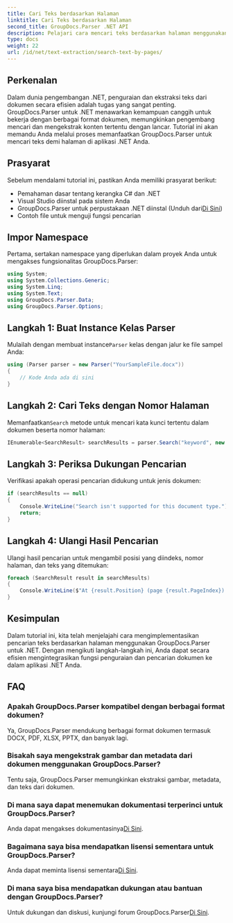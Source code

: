 ```yaml
---
title: Cari Teks berdasarkan Halaman
linktitle: Cari Teks berdasarkan Halaman
second_title: GroupDocs.Parser .NET API
description: Pelajari cara mencari teks berdasarkan halaman menggunakan GroupDocs.Parser untuk .NET. Ekstrak konten tertentu secara efisien dari dokumen di aplikasi .NET Anda.
type: docs
weight: 22
url: /id/net/text-extraction/search-text-by-pages/
---
```

## Perkenalan
Dalam dunia pengembangan .NET, penguraian dan ekstraksi teks dari dokumen secara efisien adalah tugas yang sangat penting. GroupDocs.Parser untuk .NET menawarkan kemampuan canggih untuk bekerja dengan berbagai format dokumen, memungkinkan pengembang mencari dan mengekstrak konten tertentu dengan lancar. Tutorial ini akan memandu Anda melalui proses memanfaatkan GroupDocs.Parser untuk mencari teks demi halaman di aplikasi .NET Anda.
## Prasyarat
Sebelum mendalami tutorial ini, pastikan Anda memiliki prasyarat berikut:
- Pemahaman dasar tentang kerangka C# dan .NET
- Visual Studio diinstal pada sistem Anda
-  GroupDocs.Parser untuk perpustakaan .NET diinstal (Unduh dari[Di Sini](https://releases.groupdocs.com/parser/net/))
- Contoh file untuk menguji fungsi pencarian
## Impor Namespace
Pertama, sertakan namespace yang diperlukan dalam proyek Anda untuk mengakses fungsionalitas GroupDocs.Parser:
```csharp
using System;
using System.Collections.Generic;
using System.Linq;
using System.Text;
using GroupDocs.Parser.Data;
using GroupDocs.Parser.Options;
```
## Langkah 1: Buat Instance Kelas Parser
 Mulailah dengan membuat instance`Parser` kelas dengan jalur ke file sampel Anda:
```csharp
using (Parser parser = new Parser("YourSampleFile.docx"))
{
    // Kode Anda ada di sini
}
```
## Langkah 2: Cari Teks dengan Nomor Halaman
 Memanfaatkan`Search` metode untuk mencari kata kunci tertentu dalam dokumen beserta nomor halaman:
```csharp
IEnumerable<SearchResult> searchResults = parser.Search("keyword", new SearchOptions(false, false, false, true));
```
## Langkah 3: Periksa Dukungan Pencarian
Verifikasi apakah operasi pencarian didukung untuk jenis dokumen:
```csharp
if (searchResults == null)
{
    Console.WriteLine("Search isn't supported for this document type.");
    return;
}
```
## Langkah 4: Ulangi Hasil Pencarian
Ulangi hasil pencarian untuk mengambil posisi yang diindeks, nomor halaman, dan teks yang ditemukan:
```csharp
foreach (SearchResult result in searchResults)
{
    Console.WriteLine($"At {result.Position} (page {result.PageIndex}): {result.Text}");
}
```
## Kesimpulan
Dalam tutorial ini, kita telah menjelajahi cara mengimplementasikan pencarian teks berdasarkan halaman menggunakan GroupDocs.Parser untuk .NET. Dengan mengikuti langkah-langkah ini, Anda dapat secara efisien mengintegrasikan fungsi penguraian dan pencarian dokumen ke dalam aplikasi .NET Anda.

## FAQ
### Apakah GroupDocs.Parser kompatibel dengan berbagai format dokumen?
Ya, GroupDocs.Parser mendukung berbagai format dokumen termasuk DOCX, PDF, XLSX, PPTX, dan banyak lagi.
### Bisakah saya mengekstrak gambar dan metadata dari dokumen menggunakan GroupDocs.Parser?
Tentu saja, GroupDocs.Parser memungkinkan ekstraksi gambar, metadata, dan teks dari dokumen.
### Di mana saya dapat menemukan dokumentasi terperinci untuk GroupDocs.Parser?
 Anda dapat mengakses dokumentasinya[Di Sini](https://reference.groupdocs.com/parser/net/).
### Bagaimana saya bisa mendapatkan lisensi sementara untuk GroupDocs.Parser?
 Anda dapat meminta lisensi sementara[Di Sini](https://purchase.groupdocs.com/temporary-license/).
### Di mana saya bisa mendapatkan dukungan atau bantuan dengan GroupDocs.Parser?
 Untuk dukungan dan diskusi, kunjungi forum GroupDocs.Parser[Di Sini](https://forum.groupdocs.com/c/parser/17).